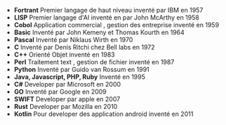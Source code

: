 - **Fortrant**
Premier langage de haut niveau inventé par IBM en 1957
- **LISP** 
Premier langage d'AI inventé en par John McArthy en 1958
- **Cobol**
Application commercial , gestion des entreprise inventé en 1959
- **Basic**
Inventé par John Kemeny et Thomas Kourth en 1964
- **Pascal** 
Inventé par Niklaus Wirth en 1970 
- **C** 
Inventé par Denis Ritchi chez Bell labs en 1972 
- **C++**
Orienté Objet inventé en 1983
- **Perl**
Traitement text , gestion de fichier inventé en 1987
- **Python**
Inventé par Guido van Rossum en 1991
- **Java, Javascript, PHP, Ruby**
Inventé en 1995
- **C#**
Developer par Microsoft en 2000
- **GO** 
Inventé par Google en 2009
- **SWIFT** 
Developer par apple en 2007
- **Rust** 
Developer par Mozilla en 2010
- **Kotlin** 
Pour developer des application android inventé en 2011
